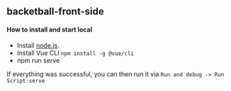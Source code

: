 ## backetball-front-side

#### How to install and start local

* Install [node.js](https://nodejs.org/en/download).
* Install Vue CLI `npm install -g @vue/cli`
* npm run serve

If everything was successful, you can then run it via `Run and debug -> Run Script:serve`
